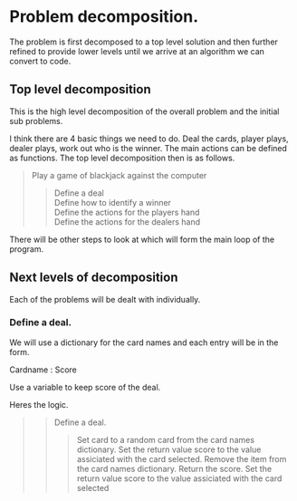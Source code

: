 # Problem decomposition.

The problem is first decomposed to a top level solution and then further refined to provide lower levels until we arrive at an algorithm we can convert to code.

## Top level decomposition

This is the high level decomposition of the overall problem and the initial sub problems.

I think there are 4 basic things we need to do. Deal the cards, player plays, dealer plays, work out who is the winner. The main actions can be defined as functions. The top level decomposition then is as follows. 

> Play a game of blackjack against the computer
>> Define a deal  
>> Define how to identify a winner  
>> Define the actions for the players hand  
>> Define the actions for the dealers hand  

There will be other steps to look at which will form the main loop of the program.

## Next levels of decomposition

Each of the problems will be dealt with individually.

### Define a deal.

We will use a dictionary for the card names and each entry will be in the form. 

Cardname : Score

Use a variable to keep score of the deal.

Heres the logic.

>> Define a deal. 
>>> Set card to a random card from the card names dictionary. 
>>> Set the return value score to the value assiciated with the card selected. 
>>> Remove the item from the card names dictionary. 
>>> Return the score. 
>>> Set the return value score to the value assiciated with the card selected
